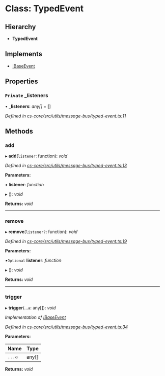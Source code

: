 # Class: TypedEvent

## Hierarchy

* **TypedEvent**

## Implements

* [IBaseEvent](../interfaces/_cs_core_src_utils_message_bus_typed_event_.ibaseevent.md)

## Properties

### `Private` _listeners

• **_listeners**: *any[]* =  []

*Defined in [cs-core/src/utils/message-bus/typed-event.ts:11](https://github.com/RichardHovenkamp/csnext/blob/0e0b9b29/packages/cs-core/src/utils/message-bus/typed-event.ts#L11)*

## Methods

###  add

▸ **add**(`listener`: function): *void*

*Defined in [cs-core/src/utils/message-bus/typed-event.ts:13](https://github.com/RichardHovenkamp/csnext/blob/0e0b9b29/packages/cs-core/src/utils/message-bus/typed-event.ts#L13)*

**Parameters:**

▪ **listener**: *function*

▸ (): *void*

**Returns:** *void*

___

###  remove

▸ **remove**(`listener?`: function): *void*

*Defined in [cs-core/src/utils/message-bus/typed-event.ts:19](https://github.com/RichardHovenkamp/csnext/blob/0e0b9b29/packages/cs-core/src/utils/message-bus/typed-event.ts#L19)*

**Parameters:**

▪`Optional`  **listener**: *function*

▸ (): *void*

**Returns:** *void*

___

###  trigger

▸ **trigger**(...`a`: any[]): *void*

*Implementation of [IBaseEvent](../interfaces/_cs_core_src_utils_message_bus_typed_event_.ibaseevent.md)*

*Defined in [cs-core/src/utils/message-bus/typed-event.ts:34](https://github.com/RichardHovenkamp/csnext/blob/0e0b9b29/packages/cs-core/src/utils/message-bus/typed-event.ts#L34)*

**Parameters:**

Name | Type |
------ | ------ |
`...a` | any[] |

**Returns:** *void*
